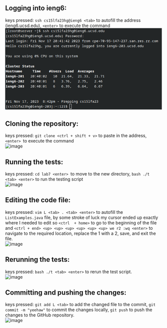 ## Logging into ieng6:  
keys pressed: `ssh cs15lfa23hg@ieng6 <tab>` to autofill the address (ieng6.ucsd.edu), `<enter>` to execute the command  
![image](./1.png)
## Cloning the repository:
keys pressed: `git clone <ctrl + shift + v>` to paste in the address, `<enter> `to execute the command  
![image](https://github.com/yue-hua-x/cse15l-lab-reports/assets/146787492/1458985d-6eea-4d2d-aa04-c335ba886dd9)

## Running the tests:
keys pressed: `cd lab7 <enter> `to move to the new directory, `bash ./t <tab> <enter>` to run the testing script  
![image](https://github.com/yue-hua-x/cse15l-lab-reports/assets/146787492/cec6867c-8019-4076-bd55-d1c050f0cb91)

## Editing the code file:
keys pressed: `vim L <tab> . <tab> <enter>` to autofill the `ListExamples.java` file, by some stroke of luck my cursor ended up exactly where I needed to edit so `<ctrl  + home>` to go to the beginning of the file and `<ctrl + end> <up> <up> <up> <up> <up> <up> we r2 :wq <enter>` to navigate to the required location, replace the 1 with a 2, save, and exit the file.  
![image](https://github.com/yue-hua-x/cse15l-lab-reports/assets/146787492/8b890d77-8257-4151-baa2-5e607b2318f0)

## Rerunning the tests:
keys pressed: `bash ./t <tab> <enter>` to rerun the test script.  \
![image](https://github.com/yue-hua-x/cse15l-lab-reports/assets/146787492/4d6f2e5f-639d-4a64-bde4-88de24aec55f)

## Committing and pushing the changes:
keys pressed: `git add L <tab>` to add the changed file to the commit, `git commit -m "yeehaw"` to commit the changes locally, `git push` to push the changes to the GitHub repository.  \
![image](https://github.com/yue-hua-x/cse15l-lab-reports/assets/146787492/4746c682-298a-4354-b1e5-313a4fe4b5c0)

